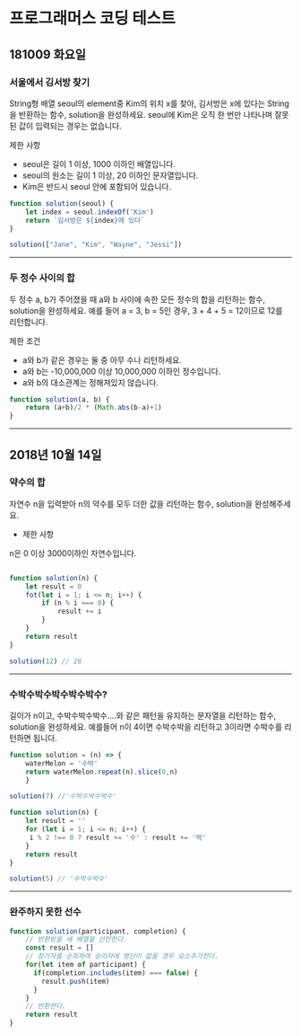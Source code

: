 # 프로그래머스 코딩 테스트

## 181009 화요일

### 서울에서 김서방 찾기

String형 배열 seoul의 element중 Kim의 위치 x를 찾아, 김서방은 x에 있다는 String을 반환하는 함수, solution을 완성하세요. seoul에 Kim은 오직 한 번만 나타나며 잘못된 값이 입력되는 경우는 없습니다.

제한 사항

- seoul은 길이 1 이상, 1000 이하인 배열입니다.
- seoul의 원소는 길이 1 이상, 20 이하인 문자열입니다.
- Kim은 반드시 seoul 안에 포함되어 있습니다.


```js
function solution(seoul) {
    let index = seoul.indexOf('Kim')
    return `김서방은 ${index}에 있다`
}

solution(["Jane", "Kim", "Wayne", "Jessi"])
```

---

### 두 정수 사이의 합

두 정수 a, b가 주어졌을 때 a와 b 사이에 속한 모든 정수의 합을 리턴하는 함수, solution을 완성하세요. 
예를 들어 a = 3, b = 5인 경우, 3 + 4 + 5 = 12이므로 12를 리턴합니다.

제한 조건
- a와 b가 같은 경우는 둘 중 아무 수나 리턴하세요.
- a와 b는 -10,000,000 이상 10,000,000 이하인 정수입니다.
- a와 b의 대소관계는 정해져있지 않습니다.

```js
function solution(a, b) {
    return (a+b)/2 * (Math.abs(b-a)+1)
}
```

---

## 2018년 10월 14일

### 약수의 합

자연수 n을 입력받아 n의 약수를 모두 더한 값을 리턴하는 함수, solution을 완성해주세요.

- 제한 사항

n은 0 이상 3000이하인 자연수입니다.

```js

function solution(n) {
    let result = 0
    fot(let i = 1; i <= n; i++) {
        if (n % i === 0) {
            result += i
        }
    }
    return result
}

solution(12) // 28
```

---

### 수박수박수박수박수박수?


길이가 n이고, 수박수박수박수....와 같은 패턴을 유지하는 문자열을 리턴하는 함수, solution을 완성하세요. 예를들어 n이 4이면 수박수박을 리턴하고 3이라면 수박수를 리턴하면 됩니다.

```js
function solution = (n) => {
    waterMelon = '수박'
    return waterMelon.repeat(n).slice(0,n)
    }

solution(7) //'수박수박수박수'
```

```js
function solution(n) {
    let result = ''
    for (let i = 1; i <= n; i++) {
     i % 2 !== 0 ? result += '수' : result += '박'
    }
    return result
}

solution(5) // '수박수박수'
```

---

### 완주하지 못한 선수

```js
function solution(participant, completion) {
    // 반환받을 새 배열을 선언한다.
    const result = []
    // 참가자를 순회하여 승리자에 명단이 없을 경우 요소추가한다.
    for(let item of participant) {
      if(completion.includes(item) === false) {
        result.push(item)
      }
    }
    // 반환한다.
    return result
}
```


